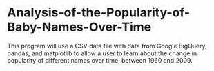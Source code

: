 # Analysis-of-the-Popularity-of-Baby-Names-Over-Time

This program will use a CSV data file with data from Google BigQuery, pandas, and matplotlib to allow a user to learn about the change in popularity of different names over time, between 1960 and 2009.
